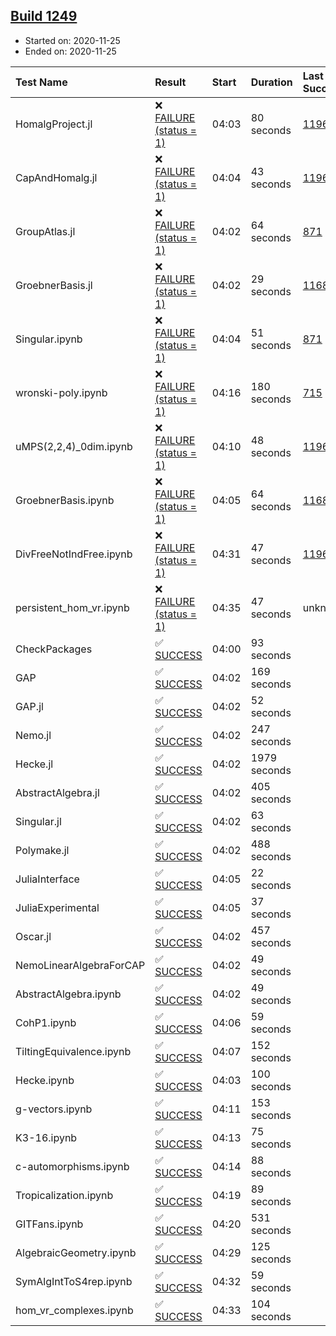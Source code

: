 ## [Build 1249](https://oscarci.mathematik.uni-kl.de/job/oscar-stable/1249/)

* Started on: 2020-11-25
* Ended on: 2020-11-25

| Test Name    | Result | Start | Duration | Last Success | First Failure |
|:-------------|:-------|:------|:---------|:-------------|:--------------|
| HomalgProject.jl | ❌ [FAILURE (status = 1)](https://oscarci.mathematik.uni-kl.de/job/oscar-stable/1249/artifact/logs/build-1249/HomalgProject.jl.log) | 04:03 | 80 seconds | [1196](https://oscarci.mathematik.uni-kl.de/job/oscar-stable/1196/) | [1197](https://oscarci.mathematik.uni-kl.de/job/oscar-stable/1197/) |
| CapAndHomalg.jl | ❌ [FAILURE (status = 1)](https://oscarci.mathematik.uni-kl.de/job/oscar-stable/1249/artifact/logs/build-1249/CapAndHomalg.jl.log) | 04:04 | 43 seconds | [1196](https://oscarci.mathematik.uni-kl.de/job/oscar-stable/1196/) | [1197](https://oscarci.mathematik.uni-kl.de/job/oscar-stable/1197/) |
| GroupAtlas.jl | ❌ [FAILURE (status = 1)](https://oscarci.mathematik.uni-kl.de/job/oscar-stable/1249/artifact/logs/build-1249/GroupAtlas.jl.log) | 04:02 | 64 seconds | [871](https://oscarci.mathematik.uni-kl.de/job/oscar-stable/871/) | [872](https://oscarci.mathematik.uni-kl.de/job/oscar-stable/872/) |
| GroebnerBasis.jl | ❌ [FAILURE (status = 1)](https://oscarci.mathematik.uni-kl.de/job/oscar-stable/1249/artifact/logs/build-1249/GroebnerBasis.jl.log) | 04:02 | 29 seconds | [1168](https://oscarci.mathematik.uni-kl.de/job/oscar-stable/1168/) | [1169](https://oscarci.mathematik.uni-kl.de/job/oscar-stable/1169/) |
| Singular.ipynb | ❌ [FAILURE (status = 1)](https://oscarci.mathematik.uni-kl.de/job/oscar-stable/1249/artifact/logs/build-1249/Singular.ipynb.log) | 04:04 | 51 seconds | [871](https://oscarci.mathematik.uni-kl.de/job/oscar-stable/871/) | [872](https://oscarci.mathematik.uni-kl.de/job/oscar-stable/872/) |
| wronski-poly.ipynb | ❌ [FAILURE (status = 1)](https://oscarci.mathematik.uni-kl.de/job/oscar-stable/1249/artifact/logs/build-1249/wronski-poly.ipynb.log) | 04:16 | 180 seconds | [715](https://oscarci.mathematik.uni-kl.de/job/oscar-stable/715/) | [716](https://oscarci.mathematik.uni-kl.de/job/oscar-stable/716/) |
| uMPS(2,2,4)_0dim.ipynb | ❌ [FAILURE (status = 1)](https://oscarci.mathematik.uni-kl.de/job/oscar-stable/1249/artifact/logs/build-1249/uMPS-2-2-4-_0dim.ipynb.log) | 04:10 | 48 seconds | [1196](https://oscarci.mathematik.uni-kl.de/job/oscar-stable/1196/) | [1197](https://oscarci.mathematik.uni-kl.de/job/oscar-stable/1197/) |
| GroebnerBasis.ipynb | ❌ [FAILURE (status = 1)](https://oscarci.mathematik.uni-kl.de/job/oscar-stable/1249/artifact/logs/build-1249/GroebnerBasis.ipynb.log) | 04:05 | 64 seconds | [1168](https://oscarci.mathematik.uni-kl.de/job/oscar-stable/1168/) | [1169](https://oscarci.mathematik.uni-kl.de/job/oscar-stable/1169/) |
| DivFreeNotIndFree.ipynb | ❌ [FAILURE (status = 1)](https://oscarci.mathematik.uni-kl.de/job/oscar-stable/1249/artifact/logs/build-1249/DivFreeNotIndFree.ipynb.log) | 04:31 | 47 seconds | [1196](https://oscarci.mathematik.uni-kl.de/job/oscar-stable/1196/) | [1197](https://oscarci.mathematik.uni-kl.de/job/oscar-stable/1197/) |
| persistent_hom_vr.ipynb | ❌ [FAILURE (status = 1)](https://oscarci.mathematik.uni-kl.de/job/oscar-stable/1249/artifact/logs/build-1249/persistent_hom_vr.ipynb.log) | 04:35 | 47 seconds | unknown | unknown |
| CheckPackages | ✅ [SUCCESS](https://oscarci.mathematik.uni-kl.de/job/oscar-stable/1249/artifact/logs/build-1249/CheckPackages.log) | 04:00 | 93 seconds |  |  |
| GAP | ✅ [SUCCESS](https://oscarci.mathematik.uni-kl.de/job/oscar-stable/1249/artifact/logs/build-1249/GAP.log) | 04:02 | 169 seconds |  |  |
| GAP.jl | ✅ [SUCCESS](https://oscarci.mathematik.uni-kl.de/job/oscar-stable/1249/artifact/logs/build-1249/GAP.jl.log) | 04:02 | 52 seconds |  |  |
| Nemo.jl | ✅ [SUCCESS](https://oscarci.mathematik.uni-kl.de/job/oscar-stable/1249/artifact/logs/build-1249/Nemo.jl.log) | 04:02 | 247 seconds |  |  |
| Hecke.jl | ✅ [SUCCESS](https://oscarci.mathematik.uni-kl.de/job/oscar-stable/1249/artifact/logs/build-1249/Hecke.jl.log) | 04:02 | 1979 seconds |  |  |
| AbstractAlgebra.jl | ✅ [SUCCESS](https://oscarci.mathematik.uni-kl.de/job/oscar-stable/1249/artifact/logs/build-1249/AbstractAlgebra.jl.log) | 04:02 | 405 seconds |  |  |
| Singular.jl | ✅ [SUCCESS](https://oscarci.mathematik.uni-kl.de/job/oscar-stable/1249/artifact/logs/build-1249/Singular.jl.log) | 04:02 | 63 seconds |  |  |
| Polymake.jl | ✅ [SUCCESS](https://oscarci.mathematik.uni-kl.de/job/oscar-stable/1249/artifact/logs/build-1249/Polymake.jl.log) | 04:02 | 488 seconds |  |  |
| JuliaInterface | ✅ [SUCCESS](https://oscarci.mathematik.uni-kl.de/job/oscar-stable/1249/artifact/logs/build-1249/JuliaInterface.log) | 04:05 | 22 seconds |  |  |
| JuliaExperimental | ✅ [SUCCESS](https://oscarci.mathematik.uni-kl.de/job/oscar-stable/1249/artifact/logs/build-1249/JuliaExperimental.log) | 04:05 | 37 seconds |  |  |
| Oscar.jl | ✅ [SUCCESS](https://oscarci.mathematik.uni-kl.de/job/oscar-stable/1249/artifact/logs/build-1249/Oscar.jl.log) | 04:02 | 457 seconds |  |  |
| NemoLinearAlgebraForCAP | ✅ [SUCCESS](https://oscarci.mathematik.uni-kl.de/job/oscar-stable/1249/artifact/logs/build-1249/NemoLinearAlgebraForCAP.log) | 04:02 | 49 seconds |  |  |
| AbstractAlgebra.ipynb | ✅ [SUCCESS](https://oscarci.mathematik.uni-kl.de/job/oscar-stable/1249/artifact/logs/build-1249/AbstractAlgebra.ipynb.log) | 04:02 | 49 seconds |  |  |
| CohP1.ipynb | ✅ [SUCCESS](https://oscarci.mathematik.uni-kl.de/job/oscar-stable/1249/artifact/logs/build-1249/CohP1.ipynb.log) | 04:06 | 59 seconds |  |  |
| TiltingEquivalence.ipynb | ✅ [SUCCESS](https://oscarci.mathematik.uni-kl.de/job/oscar-stable/1249/artifact/logs/build-1249/TiltingEquivalence.ipynb.log) | 04:07 | 152 seconds |  |  |
| Hecke.ipynb | ✅ [SUCCESS](https://oscarci.mathematik.uni-kl.de/job/oscar-stable/1249/artifact/logs/build-1249/Hecke.ipynb.log) | 04:03 | 100 seconds |  |  |
| g-vectors.ipynb | ✅ [SUCCESS](https://oscarci.mathematik.uni-kl.de/job/oscar-stable/1249/artifact/logs/build-1249/g-vectors.ipynb.log) | 04:11 | 153 seconds |  |  |
| K3-16.ipynb | ✅ [SUCCESS](https://oscarci.mathematik.uni-kl.de/job/oscar-stable/1249/artifact/logs/build-1249/K3-16.ipynb.log) | 04:13 | 75 seconds |  |  |
| c-automorphisms.ipynb | ✅ [SUCCESS](https://oscarci.mathematik.uni-kl.de/job/oscar-stable/1249/artifact/logs/build-1249/c-automorphisms.ipynb.log) | 04:14 | 88 seconds |  |  |
| Tropicalization.ipynb | ✅ [SUCCESS](https://oscarci.mathematik.uni-kl.de/job/oscar-stable/1249/artifact/logs/build-1249/Tropicalization.ipynb.log) | 04:19 | 89 seconds |  |  |
| GITFans.ipynb | ✅ [SUCCESS](https://oscarci.mathematik.uni-kl.de/job/oscar-stable/1249/artifact/logs/build-1249/GITFans.ipynb.log) | 04:20 | 531 seconds |  |  |
| AlgebraicGeometry.ipynb | ✅ [SUCCESS](https://oscarci.mathematik.uni-kl.de/job/oscar-stable/1249/artifact/logs/build-1249/AlgebraicGeometry.ipynb.log) | 04:29 | 125 seconds |  |  |
| SymAlgIntToS4rep.ipynb | ✅ [SUCCESS](https://oscarci.mathematik.uni-kl.de/job/oscar-stable/1249/artifact/logs/build-1249/SymAlgIntToS4rep.ipynb.log) | 04:32 | 59 seconds |  |  |
| hom_vr_complexes.ipynb | ✅ [SUCCESS](https://oscarci.mathematik.uni-kl.de/job/oscar-stable/1249/artifact/logs/build-1249/hom_vr_complexes.ipynb.log) | 04:33 | 104 seconds |  |  |
